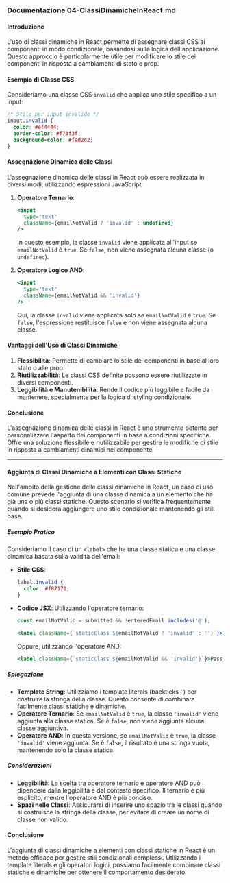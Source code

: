 ### Documentazione 04-ClassiDinamicheInReact.md

#### Introduzione
L'uso di classi dinamiche in React permette di assegnare classi CSS ai componenti in modo condizionale, basandosi sulla logica dell'applicazione. Questo approccio è particolarmente utile per modificare lo stile dei componenti in risposta a cambiamenti di stato o prop.

#### Esempio di Classe CSS
Consideriamo una classe CSS `invalid` che applica uno stile specifico a un input:

```css
/* Stile per input invalido */
input.invalid {
  color: #ef4444;
  border-color: #f73f3f;
  background-color: #fed2d2;
}
```

#### Assegnazione Dinamica delle Classi
L'assegnazione dinamica delle classi in React può essere realizzata in diversi modi, utilizzando espressioni JavaScript:

1. **Operatore Ternario**:
   ```jsx
   <input
     type="text"
     className={emailNotValid ? 'invalid' : undefined}
   />
   ```
   In questo esempio, la classe `invalid` viene applicata all'input se `emailNotValid` è `true`. Se `false`, non viene assegnata alcuna classe (o `undefined`).

2. **Operatore Logico AND**:
   ```jsx
   <input
     type="text"
     className={emailNotValid && 'invalid'}
   />
   ```
   Qui, la classe `invalid` viene applicata solo se `emailNotValid` è `true`. Se `false`, l'espressione restituisce `false` e non viene assegnata alcuna classe.

#### Vantaggi dell'Uso di Classi Dinamiche
1. **Flessibilità**: Permette di cambiare lo stile dei componenti in base al loro stato o alle prop.
2. **Riutilizzabilità**: Le classi CSS definite possono essere riutilizzate in diversi componenti.
3. **Leggibilità e Manutenibilità**: Rende il codice più leggibile e facile da mantenere, specialmente per la logica di styling condizionale.

#### Conclusione
L'assegnazione dinamica delle classi in React è uno strumento potente per personalizzare l'aspetto dei componenti in base a condizioni specifiche. Offre una soluzione flessibile e riutilizzabile per gestire le modifiche di stile in risposta a cambiamenti dinamici nel componente.

---

#### Aggiunta di Classi Dinamiche a Elementi con Classi Statiche

Nell'ambito della gestione delle classi dinamiche in React, un caso di uso comune prevede l'aggiunta di una classe dinamica a un elemento che ha già una o più classi statiche. Questo scenario si verifica frequentemente quando si desidera aggiungere uno stile condizionale mantenendo gli stili base.

##### Esempio Pratico
Consideriamo il caso di un `<label>` che ha una classe statica e una classe dinamica basata sulla validità dell'email:

- **Stile CSS**:
  ```css
  label.invalid {
    color: #f87171;
  }
  ```

- **Codice JSX**:
  Utilizzando l'operatore ternario:
  ```jsx
  const emailNotValid = submitted && !enteredEmail.includes('@');

  <label className={`staticClass ${emailNotValid ? 'invalid' : ''}`}>Password</label>
  ```
  Oppure, utilizzando l'operatore AND:
  ```jsx
  <label className={`staticClass ${emailNotValid && 'invalid'}`}>Password</label>
  ```

##### Spiegazione
- **Template String**: Utilizziamo i template literals (backticks `` ` ``) per costruire la stringa della classe. Questo consente di combinare facilmente classi statiche e dinamiche.
- **Operatore Ternario**: Se `emailNotValid` è `true`, la classe `'invalid'` viene aggiunta alla classe statica. Se è `false`, non viene aggiunta alcuna classe aggiuntiva.
- **Operatore AND**: In questa versione, se `emailNotValid` è `true`, la classe `'invalid'` viene aggiunta. Se è `false`, il risultato è una stringa vuota, mantenendo solo la classe statica.

##### Considerazioni
- **Leggibilità**: La scelta tra operatore ternario e operatore AND può dipendere dalla leggibilità e dal contesto specifico. Il ternario è più esplicito, mentre l'operatore AND è più conciso.
- **Spazi nelle Classi**: Assicurarsi di inserire uno spazio tra le classi quando si costruisce la stringa della classe, per evitare di creare un nome di classe non valido.

#### Conclusione
L'aggiunta di classi dinamiche a elementi con classi statiche in React è un metodo efficace per gestire stili condizionali complessi. Utilizzando i template literals e gli operatori logici, possiamo facilmente combinare classi statiche e dinamiche per ottenere il comportamento desiderato.

